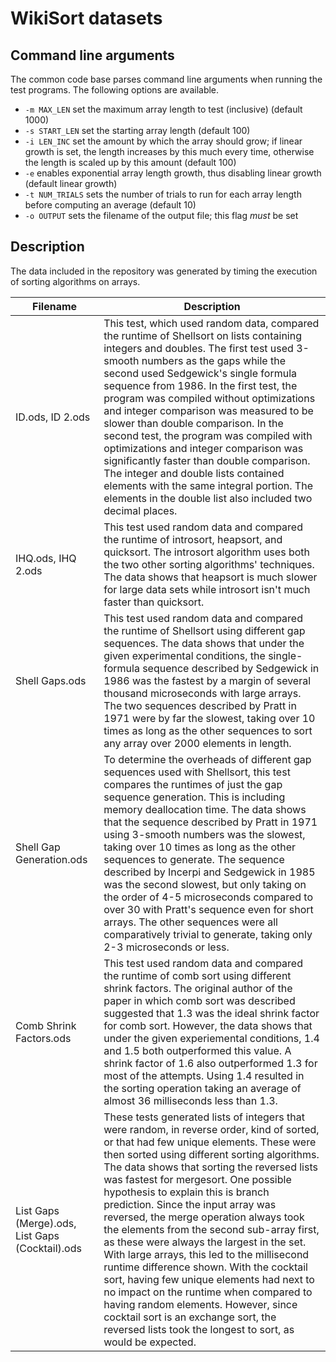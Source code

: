 # WikiSort datasets

## Command line arguments

The common code base parses command line arguments when running the test programs. The following options are available.

- `-m MAX_LEN` set the maximum array length to test (inclusive) (default 1000)
- `-s START_LEN` set the starting array length (default 100)
- `-i LEN_INC` set the amount by which the array should grow; if linear growth is set, the length increases by this much every time, otherwise the length is scaled up by this amount (default 100)
- `-e` enables exponential array length growth, thus disabling linear growth (default linear growth)
- `-t NUM_TRIALS` sets the number of trials to run for each array length before computing an average (default 10)
- `-o OUTPUT` sets the filename of the output file; this flag *must* be set

## Description

The data included in the repository was generated by timing the execution of sorting algorithms on arrays.

| Filename | Description |
| --- | --- |
| ID.ods, ID 2.ods |  This test, which used random data, compared the runtime of Shellsort on lists containing integers and doubles. The first test used 3-smooth numbers as the gaps while the second used Sedgewick's single formula sequence from 1986. In the first test, the program was compiled without optimizations and integer comparison was measured to be slower than double comparison. In the second test, the program was compiled with optimizations and integer comparison was significantly faster than double comparison. The integer and double lists contained elements with the same integral portion. The elements in the double list also included two decimal places. |
| IHQ.ods, IHQ 2.ods | This test used random data and compared the runtime of introsort, heapsort, and quicksort. The introsort algorithm uses both the two other sorting algorithms' techniques. The data shows that heapsort is much slower for large data sets while introsort isn't much faster than quicksort. |
| Shell Gaps.ods | This test used random data and compared the runtime of Shellsort using different gap sequences. The data shows that under the given experimental conditions, the single-formula sequence described by Sedgewick in 1986 was the fastest by a margin of several thousand microseconds with large arrays. The two sequences described by Pratt in 1971 were by far the slowest, taking over 10 times as long as the other sequences to sort any array over 2000 elements in length. |
| Shell Gap Generation.ods | To determine the overheads of different gap sequences used with Shellsort, this test compares the runtimes of just the gap sequence generation. This is including memory deallocation time. The data shows that the sequence described by Pratt in 1971 using 3-smooth numbers was the slowest, taking over 10 times as long as the other sequences to generate. The sequence described by Incerpi and Sedgewick in 1985 was the second slowest, but only taking on the order of 4-5 microseconds compared to over 30 with Pratt's sequence even for short arrays. The other sequences were all comparatively trivial to generate, taking only 2-3 microseconds or less.
| Comb Shrink Factors.ods | This test used random data and compared the runtime of comb sort using different shrink factors. The original author of the paper in which comb sort was described suggested that 1.3 was the ideal shrink factor for comb sort. However, the data shows that under the given experiemental conditions, 1.4 and 1.5 both outperformed this value. A shrink factor of 1.6 also outperformed 1.3 for most of the attempts. Using 1.4 resulted in the sorting operation taking an average of almost 36 milliseconds less than 1.3. |
| List Gaps (Merge).ods, List Gaps (Cocktail).ods | These tests generated lists of integers that were random, in reverse order, kind of sorted, or that had few unique elements. These were then sorted using different sorting algorithms. The data shows that sorting the reversed lists was fastest for mergesort. One possible hypothesis to explain this is branch prediction. Since the input array was reversed, the merge operation always took the elements from the second sub-array first, as these were always the largest in the set. With large arrays, this led to the millisecond runtime difference shown. With the cocktail sort, having few unique elements had next to no impact on the runtime when compared to having random elements. However, since cocktail sort is an exchange sort, the reversed lists took the longest to sort, as would be expected. |
